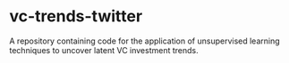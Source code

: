 # vc-trends-twitter
A repository containing code for the application of unsupervised learning techniques to uncover latent VC investment trends.
